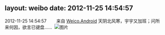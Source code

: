 layout: weibo
date: 2012-11-25 14:54:57
---
2012-11-25 14:54:57  &nbsp;&nbsp;&nbsp;&nbsp;&nbsp;&nbsp; 来自 <a href="http://app.weibo.com/t/feed/l4RWD" rel="nofollow">Weico.Android</a>
天阴北风寒，宇宇又加班；问所来何因，欲言已键盘…… ​​​
![图片](https://ww4.sinaimg.cn/large/6d2a6003jw1dz7ampmkrtj.jpg)
